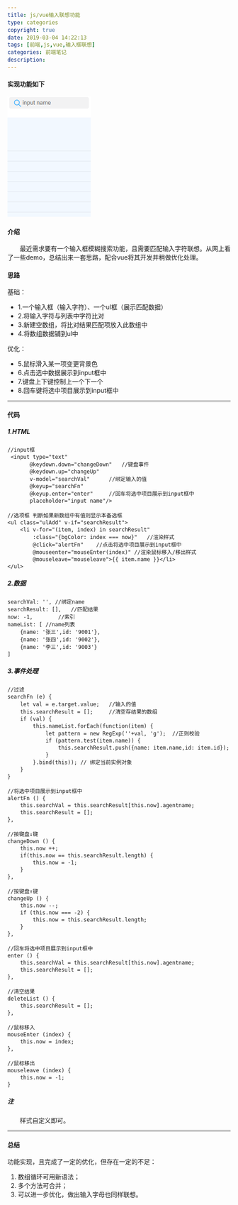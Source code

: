 ```yaml
---
title: js/vue输入联想功能
type: categories
copyright: true
date: 2019-03-04 14:22:13
tags: [前端,js,vue,输入框联想]
categories: 前端笔记
description: 
---
```


#### 实现功能如下
![模糊搜索|输入联想](/images/posts/联想.gif '模糊搜索|输入联想')
<!--more-->
#### 介绍
&emsp;&emsp;最近需求要有一个输入框模糊搜索功能，且需要匹配输入字符联想。从网上看了一些demo，总结出来一套思路，配合vue将其开发并稍做优化处理。
#### 思路
基础：
- 1.一个输入框（输入字符）、一个ul框（展示匹配数据）
- 2.将输入字符与列表中字符比对
- 3.新建空数组，将比对结果匹配项放入此数组中
- 4.将数组数据铺到ul中

优化：
- 5.鼠标滑入某一项变更背景色
- 6.点击选中数据展示到input框中
- 7.键盘上下键控制上一个下一个
- 8.回车键将选中项目展示到input框中
---
#### 代码
##### 1.HTML
```
//input框
 <input type="text"
	   @keydown.down="changeDown"	//键盘事件
	   @keydown.up="changeUp"	
	   v-model="searchVal"		//绑定输入的值
	   @keyup="searchFn"
	   @keyup.enter="enter"		//回车将选中项目展示到input框中
	   placeholder="input name"/>
	   
//选项框 判断如果新数组中有值则显示本备选框
<ul class="ulAdd" v-if="searchResult">	
	<li v-for="(item, index) in searchResult"
		:class="{bgColor: index === now}"	//渲染样式
		@click="alertFn"	//点击将选中项目展示到input框中
		@mouseenter="mouseEnter(index)"	//渲染鼠标移入/移出样式
		@mouseleave="mouseleave">{{ item.name }}</li>
</ul>
```
##### 2.数据
```
searchVal: '', //绑定name
searchResult: [],   //匹配结果
now: -1,        //索引
nameList: [	//name列表
	{name: '张三',id: '9001'},
	{name: '张四',id: '9002'},
	{name: '李三',id: '9003'}
]
```
##### 3.事件处理
```
//过滤
searchFn (e) {
	let val = e.target.value;	//输入的值
	this.searchResult = [];		//清空存结果的数组
	if (val) {
		this.nameList.forEach(function(item) {
			let pattern = new RegExp(''+val, 'g');	//正则校验
			if (pattern.test(item.name)) {
				this.searchResult.push({name: item.name,id: item.id});
			}
		}.bind(this)); // 绑定当前实例对象
	}
}

//将选中项目展示到input框中
alertFn () {
	this.searchVal = this.searchResult[this.now].agentname;
	this.searchResult = [];
},

//按键盘↓键
changeDown () {
	this.now ++;
	if(this.now == this.searchResult.length) {
		this.now = -1;
	}
},

//按键盘↑键
changeUp () {
	this.now --;
	if (this.now === -2) {
		this.now = this.searchResult.length;
	}
},

//回车将选中项目展示到input框中
enter () {
	this.searchVal = this.searchResult[this.now].agentname;
	this.searchResult = [];
},

//清空结果
deleteList () {
	this.searchResult = [];
},

//鼠标移入
mouseEnter (index) {
	this.now = index;
},

//鼠标移出
mouseleave (index) {
	this.now = -1;
}
```
##### 注
&emsp;&emsp;样式自定义即可。
*******
#### 总结
功能实现，且完成了一定的优化，但存在一定的不足：
1. 数组循环可用新语法；
2. 多个方法可合并；
3. 可以进一步优化，做出输入字母也同样联想。


